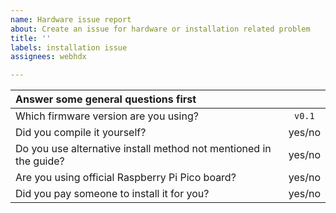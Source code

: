 ```yaml
---
name: Hardware issue report
about: Create an issue for hardware or installation related problem
title: ''
labels: installation issue
assignees: webhdx

---
```


| Answer some general questions first                             	|  	|
|:-------------------------------------------------------------------	|:------:	|
| Which firmware version are you using?                             	| `v0.1` 	|
| Did you compile it yourself?                             	| yes/no 	|
| Do you use alternative install method not mentioned in the guide? 	| yes/no 	|
| Are you using official Raspberry Pi Pico board?                   	| yes/no 	|
| Did you pay someone to install it for you?                        	| yes/no 	|

<!-- Now describe problem you're experiencing. Include soldering photos if you want to get the issue resolved -->
